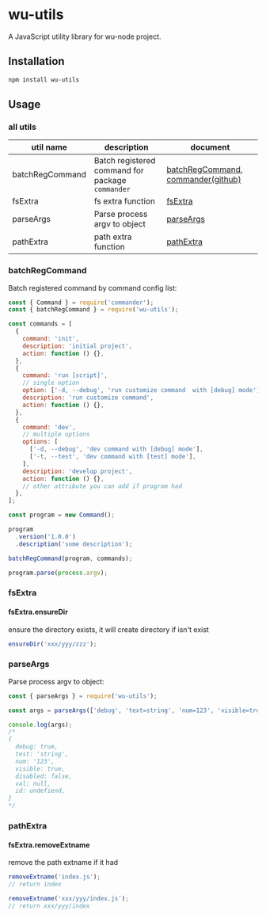 # wu-utils

A JavaScript utility library for wu-node project.

## Installation

```bash
npm install wu-utils
```

## Usage

### all utils

| util name | description | document |
|----|----|----|
| batchRegCommand | Batch registered command for package `commander` | [batchRegCommand](#batchRegCommand), [commander(github)](https://github.com/tj/commander.js#installation) |
| fsExtra | fs extra function | [fsExtra](#fsExtra) |
| parseArgs | Parse process argv to object | [parseArgs](#parseArgs) |
| pathExtra | path extra function | [pathExtra](#pathExtra) |

### batchRegCommand

Batch registered command by command config list:

```javascript
const { Command } = require('commander');
const { batchRegCommand } = require('wu-utils');

const commands = [
  {
    command: 'init',
    description: 'initial project',
    action: function () {},
  },
  {
    command: 'run [script]',
    // single option
    option: ['-d, --debug', 'run customize command  with [debug] mode'],
    description: 'run customize command',
    action: function () {},
  },
  {
    command: 'dev',
    // multiple options
	options: [
	  ['-d, --debug', 'dev command with [debug] mode'],
	  ['-t, --test', 'dev command with [test] mode'],
	],
	description: 'develop project',
	action: function () {},
    // other attribute you can add if program had
  },
];

const program = new Command();

program
  .version('1.0.0')
  .description('some description');

batchRegCommand(program, commands);

program.parse(process.argv);
```

### fsExtra

#### fsExtra.ensureDir

ensure the directory exists, it will create directory if isn't exist

```javascript
ensureDir('xxx/yyy/zzz');
```

### parseArgs

Parse process argv to object:

```javascript
const { parseArgs } = require('wu-utils');

const args = parseArgs(['debug', 'text=string', 'num=123', 'visible=true', 'disabled=false', 'val=null', 'id=undefined']);

console.log(args);
/*
{
  debug: true,
  test: 'string',
  num: '123',
  visible: true,
  disabled: false,
  val: null,
  id: undefiend,
}
*/
```

### pathExtra

#### fsExtra.removeExtname

remove the path extname if it had

```javascript
removeExtname('index.js');
// return index

removeExtname('xxx/yyy/index.js');
// return xxx/yyy/index
```
